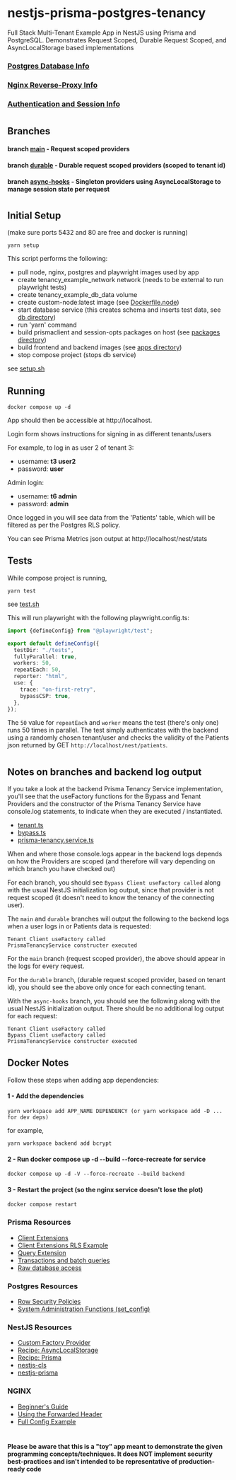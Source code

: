 # nestjs-prisma-postgres-tenancy

Full Stack Multi-Tenant Example App in NestJS using Prisma and PostgreSQL. Demonstrates Request Scoped, Durable Request Scoped, and AsyncLocalStorage based implementations

### [Postgres Database Info](POSTGRES.md)

### [Nginx Reverse-Proxy Info](NGINX.md)

### [Authentication and Session Info](AUTH.md)

#

## Branches

#### branch **[main](https://github.com/moofoo/nestjs-prisma-postgres-tenancy)** - Request scoped providers

#### branch **[durable](https://github.com/moofoo/nestjs-prisma-postgres-tenancy/tree/durable)** - Durable request scoped providers (scoped to tenant id)

#### branch **[async-hooks](https://github.com/moofoo/nestjs-prisma-postgres-tenancy/tree/async-hooks)** - Singleton providers using AsyncLocalStorage to manage session state per request

#

## Initial Setup

(make sure ports 5432 and 80 are free and docker is running)

```console
yarn setup
```

This script performs the following:

- pull node, nginx, postgres and playwright images used by app
- create tenancy_example_network network (needs to be external to run playwright tests)
- create tenancy_example_db_data volume
- create custom-node:latest image (see [Dockerfile.node](dockerfiles/Dockerfile.node))
- start database service (this creates schema and inserts test data, see [db directory](db))
- run 'yarn' command
- build prismaclient and session-opts packages on host (see [packages directory](packages))
- build frontend and backend images (see [apps directory](apps))
- stop compose project (stops db service)

see [setup.sh](setup.sh)

## Running

```console
docker compose up -d
```

App should then be accessible at http://localhost.

Login form shows instructions for signing in as different tenants/users

For example, to log in as user 2 of tenant 3:

- username: **t3 user2**
- password: **user**

Admin login:

- username: **t6 admin**
- password: **admin**

Once logged in you will see data from the 'Patients' table, which will be filtered as per the Postgres RLS policy.

You can see Prisma Metrics json output at http://localhost/nest/stats

## Tests

While compose project is running,

```console
yarn test
```

see [test.sh](test.sh)

This will run playwright with the following playwright.config.ts:

```typescript
import {defineConfig} from "@playwright/test";

export default defineConfig({
  testDir: "./tests",
  fullyParallel: true,
  workers: 50,
  repeatEach: 50,
  reporter: "html",
  use: {
    trace: "on-first-retry",
    bypassCSP: true,
  },
});
```

The `50` value for `repeatEach` and `worker` means the test (there's only one) runs 50 times in parallel. The test simply authenticates with the backend using a randomly chosen tenant/user and checks the validity of the Patients json returned by GET `http://localhost/nest/patients`.

#

## Notes on branches and backend log output

If you take a look at the backend Prisma Tenancy Service implementation, you'll see that the useFactory functions for the Bypass and Tenant Providers and the constructor of the Prisma Tenancy Service have console.log statements, to indicate when they are executed / instantiated.

- [tenant.ts](apps/backend/src/prisma-tenancy/client-extensions/tenant.ts)
- [bypass.ts](apps/backend/src/prisma-tenancy/client-extensions/bypass.ts)
- [prisma-tenancy.service.ts](apps/backend/src/prisma-tenancy/prisma-tenancy.service.ts)

When and where those console.logs appear in the backend logs depends on how the Providers are scoped (and therefore will vary depending on which branch you have checked out)

For each branch, you should see `Bypass Client useFactory called` along with the usual NestJS initialization log output, since that provider is not request scoped (it doesn't need to know the tenancy of the connecting user).

The `main` and `durable` branches will output the following to the backend logs when a user logs in or Patients data is requested:

```console
Tenant Client useFactory called
PrismaTenancyService constructer executed
```

For the `main` branch (request scoped provider), the above should appear in the logs for every request.

For the `durable` branch, (durable request scoped provider, based on tenant id), you should see the above only once for each connecting tenant.

With the `async-hooks` branch, you should see the following along with the usual NestJS initialization output. There should be no additional log output for each request:

```console
Tenant Client useFactory called
Bypass Client useFactory called
PrismaTenancyService constructer executed
```

## Docker Notes

Follow these steps when adding app dependencies:

#### 1 - Add the dependencies

```
yarn workspace add APP_NAME DEPENDENCY (or yarn workspace add -D ... for dev deps)
```

for example,

```
yarn workspace backend add bcrypt
```

#### 2 - Run docker compose up -d --build --force-recreate for service

```
docker compose up -d -V --force-recreate --build backend
```

#### 3 - Restart the project (so the nginx service doesn't lose the plot)

```
docker compose restart
```

### Prisma Resources

- [Client Extensions](https://www.prisma.io/docs/concepts/components/prisma-client/client-extensions)
- [Client Extensions RLS Example](https://github.com/prisma/prisma-client-extensions/tree/main/row-level-security)
- [Query Extension](https://www.prisma.io/docs/concepts/components/prisma-client/client-extensions/query)
- [Transactions and batch queries](https://www.prisma.io/docs/concepts/components/prisma-client/transactions)
- [Raw database access](https://www.prisma.io/docs/concepts/components/prisma-client/raw-database-access#executeraw)

### Postgres Resources

- [Row Security Policies](https://www.postgresql.org/docs/current/ddl-rowsecurity.html)
- [System Administration Functions (set_config)](https://www.postgresql.org/docs/8.0/functions-admin.html)

### NestJS Resources

- [Custom Factory Provider](https://docs.nestjs.com/fundamentals/custom-providers#factory-providers-usefactory)
- [Recipe: AsyncLocalStorage](https://docs.nestjs.com/recipes/async-local-storage)
- [Recipe: Prisma](https://docs.nestjs.com/recipes/prisma)
- [nestjs-cls](https://github.com/Papooch/nestjs-cls)
- [nestjs-prisma](https://nestjs-prisma.dev/)

### NGINX

- [Beginner's Guide](http://nginx.org/en/docs/beginners_guide.html)
- [Using the Forwarded Header](https://www.nginx.com/resources/wiki/start/topics/examples/forwarded/)
- [Full Config Example](https://www.nginx.com/resources/wiki/start/topics/examples/full/)

#

#

**Please be aware that this is a "toy" app meant to demonstrate the given programming concepts/techniques. It does **NOT** implement security best-practices and isn't intended to be representative of production-ready code**
